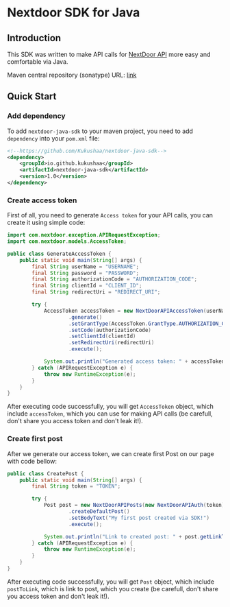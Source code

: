 # Nextdoor SDK for Java

## Introduction

This SDK was written to make API calls for [NextDoor API](https://developer.nextdoor.com/reference/introduction) more
easy and comfortable via Java.

Maven central repository (sonatype)
URL: [link](https://central.sonatype.com/artifact/io.github.kukushaa/nextdoor-java-sdk)

## Quick Start

### Add dependency

To add `nextdoor-java-sdk` to your maven project, you need to add `dependency` into your `pom.xml` file:

```xml
<!--https://github.com/Kukushaa/nextdoor-java-sdk-->
<dependency>
    <groupId>io.github.kukushaa</groupId>
    <artifactId>nextdoor-java-sdk</artifactId>
    <version>1.0</version>
</dependency>
```

### Create access token

First of all, you need to generate `Access token` for your API calls, you can create it using simple code:

```java
import com.nextdoor.exception.APIRequestException;
import com.nextdoor.models.AccessToken;

public class GenerateAccessToken {
    public static void main(String[] args) {
        final String userName = "USERNAME";
        final String password = "PASSWORD";
        final String authorizationCode = "AUTHORIZATION_CODE";
        final String clientId = "CLIENT_ID";
        final String redirectUri = "REDIRECT_URI";

        try {
            AccessToken accessToken = new NextDoorAPIAccessToken(userName, password)
                    .generate()
                    .setGrantType(AccessToken.GrantType.AUTHORIZATION_CODE)
                    .setCode(authorizationCode)
                    .setClientId(clientId)
                    .setRedirectUri(redirectUri)
                    .execute();

            System.out.println("Generated access token: " + accessToken.getAccessToken());
        } catch (APIRequestException e) {
            throw new RuntimeException(e);
        }
    }
}
```

After executing code successfully, you will get `AccessToken` object, which include `accessToken`, which you can use for
making API calls (be carefull, don't share you access token and don't leak it!).

### Create first post

After we generate our access token, we can create first Post on our page with code bellow:

```java
public class CreatePost {
    public static void main(String[] args) {
        final String token = "TOKEN";

        try {
            Post post = new NextDoorAPIPosts(new NextDoorAPIAuth(token))
                    .createDefaultPost()
                    .setBodyText("My first post created via SDK!")
                    .execute();

            System.out.println("Link to created post: " + post.getLinkToPost());
        } catch (APIRequestException e) {
            throw new RuntimeException(e);
        }
    }
}
```

After executing code successfully, you will get `Post` object, which include `postToLink`, which is link to post, which
you create (be carefull, don't share you access token and don't leak it!).
